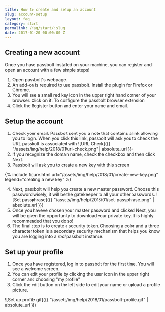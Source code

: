```yaml
---
title: How to create and setup an account
slug: account-setup
layout: faq
category: start
permalink: /faq/start/:slug
date: 2017-01-20 00:00:00 Z
---
```


## Creating a new account

Once you have passbolt installed on your machine, you can register and open an account with a few simple steps!
1. Open passbolt's webpage.
2. An add-on is required to use passbolt. Install the plugin for Firefox or Chrome.
3. You will see a small red key icon in the upper right hand corner of your browser. Click on it. To configure the passbolt browser extension
4. Click the Register button and enter your name and email.

## Setup the account

1. Check your email. Passbolt sent you a note that contains a link allowing you to login. When you click this link, passbolt will ask you to check the URL passbolt is associated with ![URL Check]({{ "/assets/img/help/2018/01/url-check.png" | absolute_url }})
2. If you recognize the domain name, check the checkbox and then click Next.
3. Passbolt will ask you to create a new key with this screen

{% include figure.html
    url="/assets/img/help/2018/01/create-new-key.png"
    legend="creating a new key"
%}

4. Next, passbolt will help you create a new master password. Choose this password wisely, it will be the gatekeeper to all your other passwords. ![Set passphrase]({{ "/assets/img/help/2018/01/set-passphrase.png" | absolute_url }})
5. Once you haveve chosen your master password and clicked Next, you will be given the opportunity to download your private key. It is highly recommended that you do so!
6. The final step is to create a security token. Choosing a color and a three character token is a secondary security mechanism that helps you know you are logging into a *real* passbolt instance.

## Set up your profile

1. Once you have registered, log in to passbolt for the first time. You will see a welcome screen.
2. You can edit your profile by clicking the user icon in the upper right corner and choosing "my profile"
3. Click the edit button on the left side to edit your name or upload a profile picture.

![Set up profile gif]({{ "/assets/img/help/2018/01/passbolt-profile.gif" | absolute_url }})